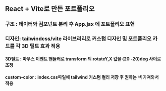 ## React + Vite로 만든 포트폴리오

### 구조 : 데이터와 컴포넌트 분리 후 App.jsx 에 포트폴리오 표현

### 디자인: tailwindcss/vite 라이브러리로 커스텀 디자인 및 포트폴리오 카드를 각 3D 틸트 효과 적용
#### 3D틸트 : 마우스 이벤트 핸들러로 transform 의 rotateY,X 값을 (20 -20)deg 사이로 조정
#### custom-color : index.css파일에 tailwind 커스텀 컬러 저장 후 원하는 색 가져와서 적용